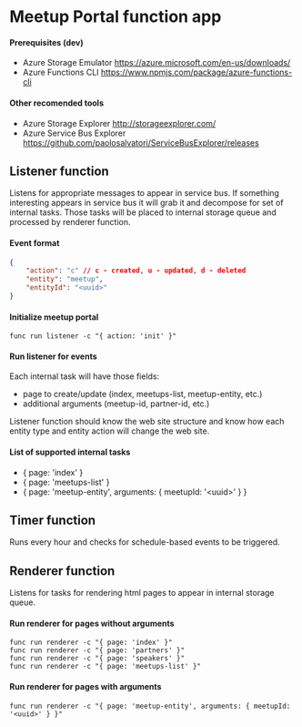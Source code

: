 # Meetup Portal function app

#### Prerequisites (dev)
* Azure Storage Emulator https://azure.microsoft.com/en-us/downloads/
* Azure Functions CLI https://www.npmjs.com/package/azure-functions-cli

#### Other recomended tools
* Azure Storage Explorer http://storageexplorer.com/
* Azure Service Bus Explorer https://github.com/paolosalvatori/ServiceBusExplorer/releases

## Listener function

Listens for appropriate messages to appear in service bus. If something interesting appears in service bus it will grab it and decompose for set of internal tasks. Those tasks will be placed to internal storage queue and processed by renderer function.

#### Event format
```json
{
    "action": "c" // c - created, u - updated, d - deleted
    "entity": "meetup",
    "entityId": "<uuid>"
}
```

#### Initialize meetup portal
```batch
func run listener -c "{ action: 'init' }"
```

#### Run listener for events

Each internal task will have those fields:
- page to create/update (index, meetups-list, meetup-entity, etc.)
- additional arguments (meetup-id, partner-id, etc.)

Listener function should know the web site structure and know how each entity type and entity action will change the web site.

#### List of supported internal tasks
- { page: 'index' }
- { page: 'meetups-list' }
- { page: 'meetup-entity', arguments: { meetupId: '&lt;uuid&gt;' } }


## Timer function

Runs every hour and checks for schedule-based events to be triggered.

## Renderer function

Listens for tasks for rendering html pages to appear in internal storage queue.

#### Run renderer for pages without arguments
```batch
func run renderer -c "{ page: 'index' }"
func run renderer -c "{ page: 'partners' }"
func run renderer -c "{ page: 'speakers' }"
func run renderer -c "{ page: 'meetups-list' }"
```

#### Run renderer for pages with arguments
```batch
func run renderer -c "{ page: 'meetup-entity', arguments: { meetupId: '<uuid>' } }"
```
